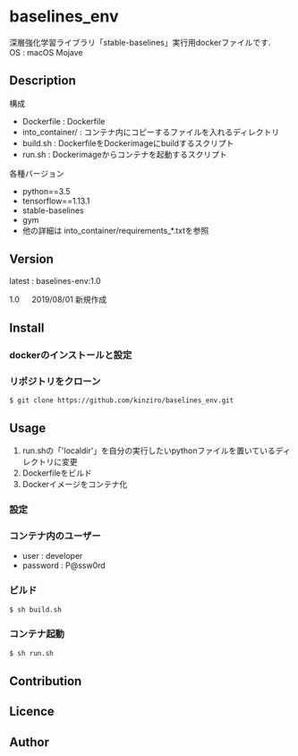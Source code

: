 baselines_env
====

深層強化学習ライブラリ「stable-baselines」実行用dockerファイルです.  
OS : macOS Mojave  

## Description

構成

- Dockerfile : Dockerfile
- into_container/ : コンテナ内にコピーするファイルを入れるディレクトリ
- build.sh : DockerfileをDockerimageにbuildするスクリプト
- run.sh : Dockerimageからコンテナを起動するスクリプト

各種バージョン
- python==3.5
- tensorflow==1.13.1
- stable-baselines
- gym
- 他の詳細は into_container/requirements_*.txtを参照

## Version
latest : baselines-env:1.0

1.0 &emsp; 2019/08/01 新規作成  

## Install

### dockerのインストールと設定

### リポジトリをクローン
```git
$ git clone https://github.com/kinziro/baselines_env.git
```

## Usage
1. run.shの「'localdir'」を自分の実行したいpythonファイルを置いているディレクトリに変更
1. Dockerfileをビルド
1. Dockerイメージをコンテナ化

### 設定

### コンテナ内のユーザー
- user : developer
- password : P@ssw0rd

### ビルド
```build.sh
$ sh build.sh
```

### コンテナ起動
```run.sh
$ sh run.sh
```

## Contribution

## Licence

## Author

